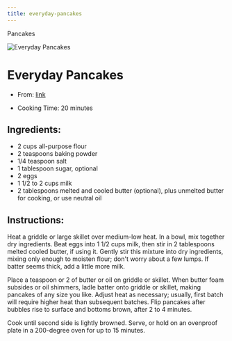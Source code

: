 ```yaml
---
title: everyday-pancakes
---
```


Pancakes

![Everyday
Pancakes](https://static01.nyt.com/images/2017/03/24/dining/24COOKING-CLASSICPANCAKES/24COOKING-CLASSICPANCAKES-articleLarge.jpg)

# Everyday Pancakes

- From:
  [link](https://cooking.nytimes.com/recipes/1893-everyday-pancakes?action=click&module=Collection%20Page%20Recipe%20Card&region=25%20Great%20Pancake%20Recipes&pgType=collection&rank=1.md)

- Cooking Time: 20 minutes

## Ingredients:

- 2 cups all-purpose flour
- 2 teaspoons baking powder
- 1/4 teaspoon salt
- 1 tablespoon sugar, optional
- 2 eggs
- 1 1/2 to 2 cups milk
- 2 tablespoons melted and cooled butter (optional), plus unmelted
  butter for cooking, or use neutral oil

## Instructions:

Heat a griddle or large skillet over medium-low heat. In a bowl, mix
together dry ingredients. Beat eggs into 1 1/2 cups milk, then stir in 2
tablespoons melted cooled butter, if using it. Gently stir this mixture
into dry ingredients, mixing only enough to moisten flour; don\'t worry
about a few lumps. If batter seems thick, add a little more milk.

Place a teaspoon or 2 of butter or oil on griddle or skillet. When
butter foam subsides or oil shimmers, ladle batter onto griddle or
skillet, making pancakes of any size you like. Adjust heat as necessary;
usually, first batch will require higher heat than subsequent batches.
Flip pancakes after bubbles rise to surface and bottoms brown, after 2
to 4 minutes.

Cook until second side is lightly browned. Serve, or hold on an
ovenproof plate in a 200-degree oven for up to 15 minutes.

